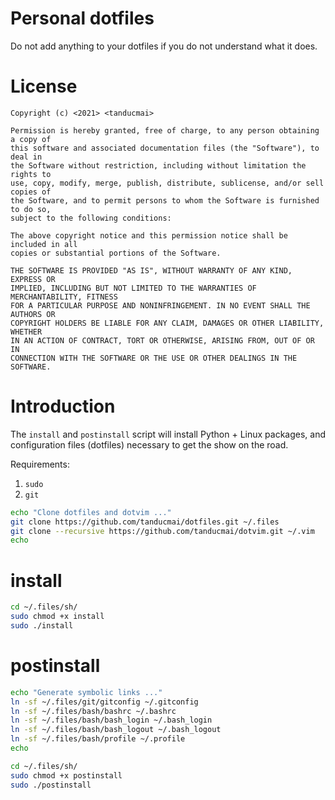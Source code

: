 # Personal dotfiles

Do not add anything to your dotfiles if you do not understand what it does.

# License

```text
Copyright (c) <2021> <tanducmai>

Permission is hereby granted, free of charge, to any person obtaining a copy of
this software and associated documentation files (the "Software"), to deal in
the Software without restriction, including without limitation the rights to
use, copy, modify, merge, publish, distribute, sublicense, and/or sell copies of
the Software, and to permit persons to whom the Software is furnished to do so,
subject to the following conditions:

The above copyright notice and this permission notice shall be included in all
copies or substantial portions of the Software.

THE SOFTWARE IS PROVIDED "AS IS", WITHOUT WARRANTY OF ANY KIND, EXPRESS OR
IMPLIED, INCLUDING BUT NOT LIMITED TO THE WARRANTIES OF MERCHANTABILITY, FITNESS
FOR A PARTICULAR PURPOSE AND NONINFRINGEMENT. IN NO EVENT SHALL THE AUTHORS OR
COPYRIGHT HOLDERS BE LIABLE FOR ANY CLAIM, DAMAGES OR OTHER LIABILITY, WHETHER
IN AN ACTION OF CONTRACT, TORT OR OTHERWISE, ARISING FROM, OUT OF OR IN
CONNECTION WITH THE SOFTWARE OR THE USE OR OTHER DEALINGS IN THE SOFTWARE.
```

# Introduction

The `install` and `postinstall` script will install Python + Linux packages, and
configuration files (dotfiles) necessary to get the show on the road.

Requirements:

1. `sudo`
1. `git`

```bash
echo "Clone dotfiles and dotvim ..."
git clone https://github.com/tanducmai/dotfiles.git ~/.files
git clone --recursive https://github.com/tanducmai/dotvim.git ~/.vim
echo
```

# install

```bash
cd ~/.files/sh/
sudo chmod +x install
sudo ./install
```

# postinstall

```bash
echo "Generate symbolic links ..."
ln -sf ~/.files/git/gitconfig ~/.gitconfig
ln -sf ~/.files/bash/bashrc ~/.bashrc
ln -sf ~/.files/bash/bash_login ~/.bash_login
ln -sf ~/.files/bash/bash_logout ~/.bash_logout
ln -sf ~/.files/bash/profile ~/.profile
echo
```

```bash
cd ~/.files/sh/
sudo chmod +x postinstall
sudo ./postinstall
```

